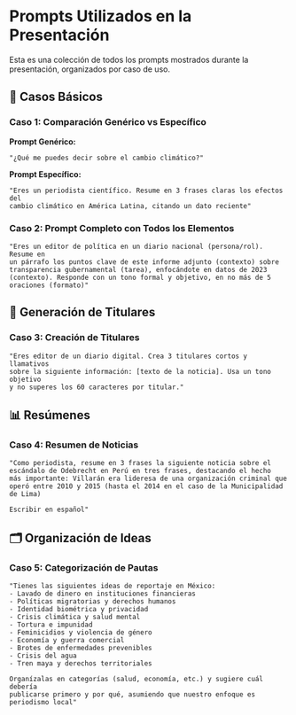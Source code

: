 # Prompts Utilizados en la Presentación

Esta es una colección de todos los prompts mostrados durante la presentación, organizados por caso de uso.

## 📝 Casos Básicos

### Caso 1: Comparación Genérico vs Específico

**Prompt Genérico:**
```
"¿Qué me puedes decir sobre el cambio climático?"
```

**Prompt Específico:**
```
"Eres un periodista científico. Resume en 3 frases claras los efectos del 
cambio climático en América Latina, citando un dato reciente"
```

### Caso 2: Prompt Completo con Todos los Elementos

```
"Eres un editor de política en un diario nacional (persona/rol). Resume en 
un párrafo los puntos clave de este informe adjunto (contexto) sobre 
transparencia gubernamental (tarea), enfocándote en datos de 2023 
(contexto). Responde con un tono formal y objetivo, en no más de 5 
oraciones (formato)"
```

## 📰 Generación de Titulares

### Caso 3: Creación de Titulares

```
"Eres editor de un diario digital. Crea 3 titulares cortos y llamativos 
sobre la siguiente información: [texto de la noticia]. Usa un tono objetivo 
y no superes los 60 caracteres por titular."
```

## 📊 Resúmenes

### Caso 4: Resumen de Noticias

```
"Como periodista, resume en 3 frases la siguiente noticia sobre el 
escándalo de Odebrecht en Perú en tres frases, destacando el hecho 
más importante: Villarán era lideresa de una organización criminal que 
operó entre 2010 y 2015 (hasta el 2014 en el caso de la Municipalidad 
de Lima)

Escribir en español"
```

## 🗂️ Organización de Ideas

### Caso 5: Categorización de Pautas

```
"Tienes las siguientes ideas de reportaje en México:
- Lavado de dinero en instituciones financieras
- Políticas migratorias y derechos humanos
- Identidad biométrica y privacidad
- Crisis climática y salud mental
- Tortura e impunidad
- Feminicidios y violencia de género
- Economía y guerra comercial
- Brotes de enfermedades prevenibles
- Crisis del agua
- Tren maya y derechos territoriales

Organízalas en categorías (salud, economía, etc.) y sugiere cuál debería 
publicarse primero y por qué, asumiendo que nuestro enfoque es 
periodismo local"
